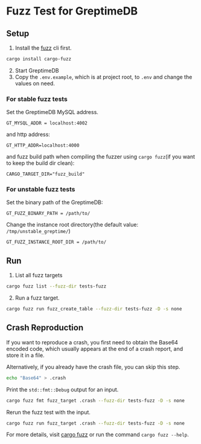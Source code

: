 # Fuzz Test for GreptimeDB

## Setup
1. Install the [fuzz](https://rust-fuzz.github.io/book/cargo-fuzz/setup.html) cli first.
```bash
cargo install cargo-fuzz
```

2. Start GreptimeDB
3. Copy the `.env.example`, which is at project root, to `.env` and change the values on need.

### For stable fuzz tests
Set the GreptimeDB MySQL address.
```
GT_MYSQL_ADDR = localhost:4002
```
and http address:
```
GT_HTTP_ADDR=localhost:4000
```
and fuzz build path when compiling the fuzzer using `cargo fuzz`(if you want to keep the build dir  clean):
```
CARGO_TARGET_DIR="fuzz_build"
```

### For unstable fuzz tests
Set the binary path of the GreptimeDB:
```
GT_FUZZ_BINARY_PATH = /path/to/
```

Change the instance root directory(the default value: `/tmp/unstable_greptime/`)
```
GT_FUZZ_INSTANCE_ROOT_DIR = /path/to/
```
## Run
1. List all fuzz targets
```bash
cargo fuzz list --fuzz-dir tests-fuzz
```

2. Run a fuzz target.
```bash
cargo fuzz run fuzz_create_table --fuzz-dir tests-fuzz -D -s none
```

## Crash Reproduction
If you want to reproduce a crash, you first need to obtain the Base64 encoded code, which usually appears at the end of a crash report, and store it in a file.

Alternatively, if you already have the crash file, you can skip this step.

```bash
echo "Base64" > .crash
```
Print the `std::fmt::Debug` output for an input.

```bash
cargo fuzz fmt fuzz_target .crash --fuzz-dir tests-fuzz -D -s none
```
Rerun the fuzz test with the input.

```bash
cargo fuzz run fuzz_target .crash --fuzz-dir tests-fuzz -D -s none
```
For more details, visit [cargo fuzz](https://rust-fuzz.github.io/book/cargo-fuzz/tutorial.html) or run the command `cargo fuzz --help`.

